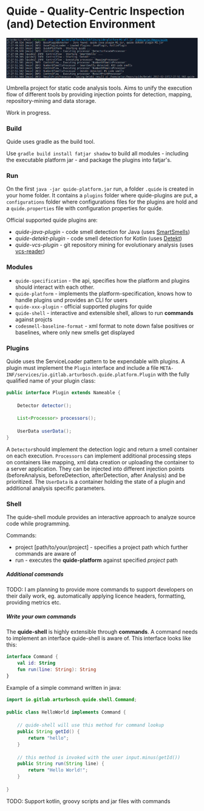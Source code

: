# Quide - Quality-Centric Inspection (and) Detection Environment

![quide in action](img/quide.png "quide in action")

Umbrella project for static code analysis tools. 
Aims to unify the execution flow of different tools by providing injection points for detection, mapping, repository-mining and data storage.

Work in progress.


### Build

Quide uses gradle as the build tool.

Use `gradle build install fatjar shadow` to build all modules - including the executable platform jar -
and package the plugins into fatjar's.

### Run

On the first `java -jar quide-platform.jar` run, a folder `.quide` is created in your home folder.
It contains a `plugins` folder where quide-plugins are put, a `configurations` folder where
configurations files for the plugins are hold and a `quide.properties` file with configuration properties for quide.

Official supported quide plugins are:

- _quide-java-plugin_ - code smell detection for Java (uses [SmartSmells](https://github.com/arturbosch/SmartSmells))
- _quide-detekt-plugin_ - code smell detection for Kotlin (uses [Detekt](https://github.com/arturbosch/detekt))
- _quide-vcs-plugin_ - git repository mining for evolutionary analysis (uses [vcs-reader](https://github.com/dkandalov/vcs-reader))

### Modules

- `quide-specification` - the api, specifies how the platform and plugins should interact with each other.
- `quide-platform` - implements the platform-specification, knows how to handle plugins und provides an CLI for users
- `quide-xxx-plugin` - official supported plugins for quide
- `quide-shell` - interactive and extensible shell, allows to run __commands__ against projcts
- `codesmell-baseline-format` - xml format to note down false positives or baselines, where only new smells get displayed

### Plugins

Quide uses the ServiceLoader pattern to be expendable with plugins. 
A plugin must implement the `Plugin` interface and include a file `META-INF/services/io.gitlab.arturbosch.quide.platform.Plugin` with the 
fully qualified name of your plugin class:
```java
public interface Plugin extends Nameable {

	Detector detector();

	List<Processor> processors();

	UserData userData();
}
```

A `Detector`should implement the detection logic and return a smell container on each execution.
`Processors` can implement additional processing steps on containers like mapping, xml data creation or uploading the container to a
server application. They can be injected into different injection points (beforeAnalysis, beforeDetection, afterDetection, after Analysis)
and be prioritized. The `UserData` is a container holding the state of a plugin and additional analysis specific parameters.

### Shell

The quide-shell module provides an interactive approach to analyze source code while programming.

Commands:
- project [path/to/your/project] - specifies a project path which further commands are aware of
- run - executes the __quide-platform__ against specified _project_ path

##### Additional commands

TODO: I am planning to provide more commands to support developers on their daily work, eg. automatically applying licence
headers, formatting, providing metrics etc.

##### Write your own commands

The __quide-shell__ is highly extensible through __commands__. A command needs to implement
an interface quide-shell is aware of. This interface looks like this:

```kotlin
interface Command {
	val id: String
	fun run(line: String): String
}
```

Example of a simple command written in java:

```java
import io.gitlab.arturbosch.quide.shell.Command;

public class HelloWorld implements Command {

    // quide-shell will use this method for command lookup
    public String getId() {
        return "hello";
    }
        
    // this method is invoked with the user input.minus(getId())
    public String run(String line) {
        return "Hello World!";
    }	
    
}
```

TODO: Support kotlin, groovy scripts and jar files with commands
